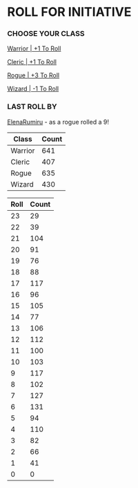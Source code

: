 # ROLL FOR INITIATIVE
### CHOOSE YOUR CLASS

[Warrior | +1 To Roll](https://github.com/benjaminsampica/benjaminsampica/issues/new?title=roll%7Cwarrior&body=Just+click+%27Submit+new+issue%27.)

[Cleric | +1 To Roll](https://github.com/benjaminsampica/benjaminsampica/issues/new?title=roll%7Ccleric&body=Just+click+%27Submit+new+issue%27.)

[Rogue | +3 To Roll](https://github.com/benjaminsampica/benjaminsampica/issues/new?title=roll%7Crogue&body=Just+click+%27Submit+new+issue%27.)

[Wizard | -1 To Roll](https://github.com/benjaminsampica/benjaminsampica/issues/new?title=roll%7Cwizard&body=Just+click+%27Submit+new+issue%27.)
### LAST ROLL BY
[ElenaRumiru](https://www.github.com/ElenaRumiru) - as a rogue rolled a 9!

|Class|Count|
|-|-|
|Warrior|641|
|Cleric|407|
|Rogue|635|
|Wizard|430|

|Roll|Count|
|-|-|
|23|29
|22|39
|21|104
|20|91
|19|76
|18|88
|17|117
|16|96
|15|105
|14|77
|13|106
|12|112
|11|100
|10|103
|9|117
|8|102
|7|127
|6|131
|5|94
|4|110
|3|82
|2|66
|1|41
|0|0
